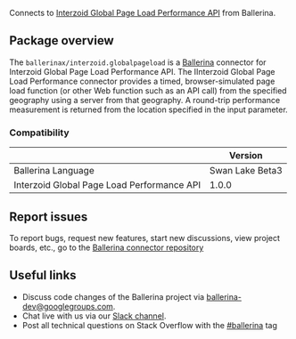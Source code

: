 Connects to [Interzoid Global Page Load Performance API](https://interzoid.com/services/globalpageload) from Ballerina.

## Package overview

The `ballerinax/interzoid.globalpageload` is a [Ballerina](https://ballerina.io/) connector for Interzoid Global Page Load Performance API. The IInterzoid Global Page Load Performance connector provides a timed, browser-simulated page load function (or other Web function such as an API call) from the specified geography using a server from that geography. A round-trip performance measurement is returned from the location specified in the input parameter.

### Compatibility
|                                              | Version                   |
|----------------------------------------------|---------------------------|
| Ballerina Language                           | Swan Lake Beta3           |
| Interzoid Global Page Load Performance API   | 1.0.0                     |

## Report issues
To report bugs, request new features, start new discussions, view project boards, etc., go to the [Ballerina connector repository](https://github.com/ballerina-platform/ballerinax-openapi-connectors)

## Useful links
- Discuss code changes of the Ballerina project via [ballerina-dev@googlegroups.com](mailto:ballerina-dev@googlegroups.com).
- Chat live with us via our [Slack channel](https://ballerina.io/community/slack/).
- Post all technical questions on Stack Overflow with the [#ballerina](https://stackoverflow.com/questions/tagged/ballerina) tag